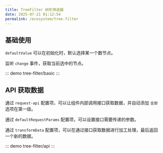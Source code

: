 ```yaml
---
title: TreeFilter 树形筛选器
date: 2025-07-21 01:12:54
permalink: /ecosystem/tree-filter
---
```


## 基础使用

`defaultValue` 可以在初始化时，默认选择某一个数节点。

监听 `change` 事件，获取当前选中的节点。

::: demo
tree-filter/basic
:::

## API 获取数据

通过 `request-api` 配置项，可以让组件内部调用接口获取数据，并自动添加 `全部` 选项在第一级。

通过 `defaultRequestParams` 配置项，可以设置接口需要传递的参数。

通过 `transformData` 配置项，可以在通过接口获取数据进行加工处理，最后返回一个新的数据。

::: demo
tree-filter/api
:::
